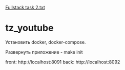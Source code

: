 [Fullstack task 2.txt](https://github.com/phpRulit/tz_youtube/files/7087966/Fullstack.task.2.txt)
# tz_youtube

Установить docker, docker-compose.

Развернуть приложение - make init

front: http://localhost:8091 back: http://localhost:8092
